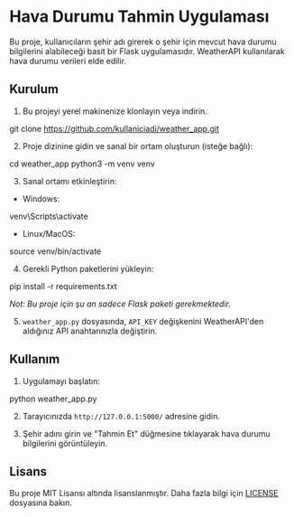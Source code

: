 # Hava Durumu Tahmin Uygulaması

Bu proje, kullanıcıların şehir adı girerek o şehir için mevcut hava durumu bilgilerini alabileceği basit bir Flask uygulamasıdır. WeatherAPI kullanılarak hava durumu verileri elde edilir.

## Kurulum

1. Bu projeyi yerel makinenize klonlayın veya indirin.

git clone https://github.com/kullaniciadi/weather_app.git


2. Proje dizinine gidin ve sanal bir ortam oluşturun (isteğe bağlı):

cd weather_app
python3 -m venv venv


3. Sanal ortamı etkinleştirin:

- Windows:

venv\Scripts\activate


- Linux/MacOS:

source venv/bin/activate


4. Gerekli Python paketlerini yükleyin:

pip install -r requirements.txt


_Not: Bu proje için şu an sadece Flask paketi gerekmektedir._

5. `weather_app.py` dosyasında, `API_KEY` değişkenini WeatherAPI'den aldığınız API anahtarınızla değiştirin.

## Kullanım

1. Uygulamayı başlatın:

python weather_app.py


2. Tarayıcınızda `http://127.0.0.1:5000/` adresine gidin.

3. Şehir adını girin ve "Tahmin Et" düğmesine tıklayarak hava durumu bilgilerini görüntüleyin.

## Lisans

Bu proje MIT Lisansı altında lisanslanmıştır. Daha fazla bilgi için [LICENSE](LICENSE) dosyasına bakın.
